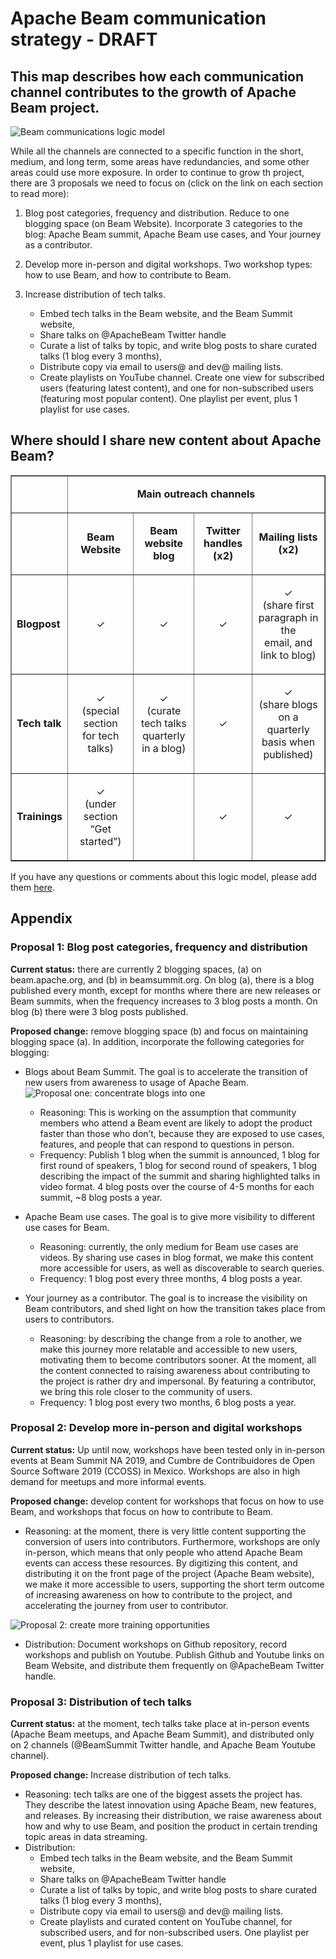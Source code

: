 # Apache Beam communication strategy - DRAFT


## This map describes how each communication channel contributes to the growth of Apache Beam project.  
![Beam communications logic model](/comms-logic-model.svg)

While all the channels are connected to a specific function in the short, medium, and long term, some areas have redundancies, and some other areas could use more exposure. In order to continue to grow th project, there are 3 proposals we need to focus on (click on the link on each section to read more):

1. Blog post categories, frequency and distribution. 
Reduce to one blogging space (on Beam Website). Incorporate 3 categories to the blog: Apache Beam summit, Apache Beam use cases, and Your journey as a contributor. 

2. Develop more in-person and digital workshops.
Two workshop types: how to use Beam, and how to contribute to Beam. 

3. Increase distribution of tech talks.
   - Embed tech talks in the Beam website, and the Beam Summit website,
   - Share talks on @ApacheBeam Twitter handle
   - Curate a list of talks by topic, and write blog posts to share curated talks (1 blog every 3 months), 
   - Distribute copy via email to users@ and dev@ mailing lists.
   - Create playlists on YouTube channel. Create one view for subscribed users (featuring latest content), and one for non-subscribed users (featuring most popular content). One playlist per event, plus 1 playlist for use cases.

## Where should I share new content about Apache Beam?

<table border="1">
			<tr>
        <td> </td>
        <td colspan="4"> <p align="center"><b>Main outreach channels</b></p></td>
			</tr>
			<tr>
        <td> </td>
        <td> <p align="center"><b>Beam Website</b></p></td>
        <td> <p align="center"><b>Beam website blog</b></p></td>
        <td> <p align="center"><b>Twitter handles (x2)</b></p></td>
        <td> <p align="center"><b>Mailing lists (x2)</b></p></td>
			</tr>
			<tr>
        <td><b>Blogpost</b></td>
        <td><p align="center">✓</p></td>
        <td><p align="center">✓</p></td>
        <td><p align="center">✓</p></td>
        <td><p align="center">✓<br/>(share first paragraph in the <br/> email, and link to blog)</p></td>
			</tr>
			<tr>
				<td><b>Tech talk</b></td>
        <td><p align="center">✓<br/>(special section <br/>for tech talks)</p></td>
        <td><p align="center">✓<br/>(curate tech talks <br/>quarterly in a blog)</p></td>
        <td><p align="center">✓</p></td>
        <td><p align="center">✓<br/>(share blogs on a quarterly<br/> basis when published)</p></td>
			</tr>
			<tr>
				<td><b>Trainings</b></td>
        <td> <p align="center">✓<br/>(under section “Get started”)</p></td>
				<td> </td>
        <td><p align="center">✓</p></td>
        <td><p align="center">✓</p></td>
			</tr>
     </p> 
		</table>

If you have any questions or comments about this logic model, please add them [here](https://github.com/macruzbar/beam/issues/4).

## Appendix

### Proposal 1: Blog post categories, frequency and distribution
**Current status:** there are currently 2 blogging spaces, (a) on beam.apache.org, and (b) in beamsummit.org. On blog (a), there is a blog published every month, except for months where there are new releases or Beam summits, when the frequency increases to 3 blog posts a month. On blog (b) there were 3 blog posts published. 

**Proposed change:** remove blogging space (b) and focus on maintaining blogging space (a). In addition, incorporate the following categories for blogging:
- Blogs about Beam Summit. The goal is to accelerate the transition of new users from awareness to usage of Apache Beam. 
![Proposal one: concentrate blogs into one](apache-beam-new-user-path.png)
  - Reasoning: This is working on the assumption that community members who attend a Beam event are likely to adopt the product faster than those who don’t, because they are exposed to use cases, features, and people that can respond to questions in person. 
  - Frequency: Publish 1 blog when the summit is announced, 1 blog for first round of speakers,  1 blog for second round of speakers, 1 blog describing the impact of the summit and sharing highlighted talks in video format. 4 blog posts over the course of 4-5 months for each summit,  ~8 blog posts a year. 

- Apache Beam use cases. The goal is to give more visibility to different use cases for Beam. 
  - Reasoning: currently, the only medium for Beam use cases are videos. By sharing use cases in blog format, we make this content more accessible for users, as well as discoverable to search queries. 
  - Frequency: 1 blog post every three months, 4 blog posts a year. 

- Your journey as a contributor. The goal is to increase the visibility on Beam contributors, and shed light on how the transition takes place from users to contributors. 
  - Reasoning: by describing the change from a role to another, we make this journey more relatable and accessible to new users, motivating them to become contributors sooner. At the moment, all the content connected to raising awareness about contributing to the project is rather dry and impersonal. By featuring a contributor, we bring this role closer to the community of users. 
  - Frequency: 1 blog post every two months, 6 blog posts a year. 

### Proposal 2: Develop more in-person and digital workshops
**Current status:** Up until now, workshops have been tested only in in-person events at Beam Summit NA 2019, and Cumbre de Contribuidores de Open Source Software 2019 (CCOSS) in Mexico. Workshops are also in high demand for meetups and more informal events. 

**Proposed change:** develop content for workshops that focus on how to use Beam, and workshops that focus on how to contribute to Beam. 
- Reasoning: at the moment, there is very little content supporting the conversion of users into contributors. Furthermore, workshops are only in-person, which means that only people who attend Apache Beam events can access these resources. By digitizing this content, and distributing it on the front page of the project (Apache Beam website), we make it more accessible to users, supporting the short term outcome of increasing awareness on how to contribute to the project, and accelerating the journey from user to contributor. 

![Proposal 2: create more training opportunities](apache-beam-trainings.png)
- Distribution: Document workshops on Github repository, record workshops and publish on Youtube. Publish Github and Youtube links on Beam Website, and distribute them frequently on @ApacheBeam Twitter handle. 

### Proposal 3: Distribution of tech talks
**Current status:** at the moment, tech talks take place at in-person events (Apache Beam meetups, and Apache Beam Summit), and distributed only on 2 channels (@BeamSummit Twitter handle, and Apache Beam Youtube channel). 

**Proposed change:** Increase distribution of tech talks. 
- Reasoning: tech talks are one of the biggest assets the project has. They describe the latest innovation using Apache Beam, new features, and releases. By increasing their distribution, we raise awareness about how and why to use Beam, and position the product in certain trending topic areas in data streaming. 
- Distribution: 
  - Embed tech talks in the Beam website, and the Beam Summit website,
  - Share talks on @ApacheBeam Twitter handle
  - Curate a list of talks by topic, and write blog posts to share curated talks (1 blog every 3 months), 
  - Distribute copy via email to users@ and dev@ mailing lists.
  - Create playlists and curated content on YouTube channel, for subscribed users, and for non-subscribed users. One playlist per event, plus 1 playlist for use cases. 
 
